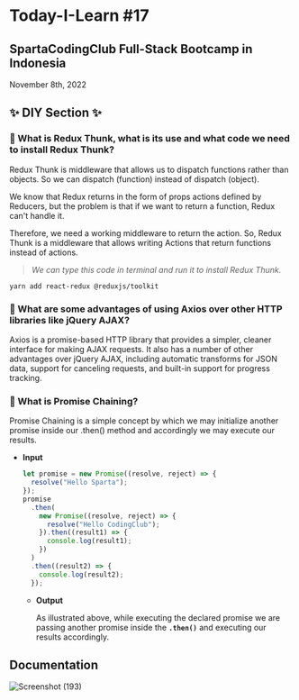 # Today-I-Learn #17
## SpartaCodingClub Full-Stack Bootcamp in Indonesia
November 8th, 2022

## ✨ DIY Section ✨

### 🔑 What is Redux Thunk, what is its use and what code we need to install Redux Thunk?
  
   Redux Thunk is middleware that allows us to dispatch functions rather than objects. 
   So we can dispatch (function) instead of dispatch (object). 
  
   We know that Redux returns in the form of props actions defined by Reducers, 
   but the problem is that if we want to return a function, Redux can't handle it.
  
   Therefore, we need a working middleware to return the action. So, Redux Thunk 
   is a middleware that allows writing Actions that return functions instead of actions.
  
   > *We can type this code in terminal and run it to install Redux Thunk.*

    yarn add react-redux @reduxjs/toolkit

### 🔑 What are some advantages of using Axios over other HTTP libraries like jQuery AJAX?
   
   Axios is a promise-based HTTP library that provides a simpler, cleaner interface for making AJAX requests. 
   It also has a number of other advantages over jQuery AJAX, including automatic transforms for JSON data, 
   support for canceling requests, and built-in support for progress tracking.
   
### 🔑 What is Promise Chaining?

  Promise Chaining is a simple concept by which we may initialize another promise inside our .then() 
  method and accordingly we may execute our results.

  - **Input**
    
    ```jsx
    let promise = new Promise((resolve, reject) => {
      resolve("Hello Sparta");
    });
    promise
      .then(
        new Promise((resolve, reject) => {
          resolve("Hello CodingClub");
        }).then((result1) => {
          console.log(result1);
        })
      )
      .then((result2) => {
        console.log(result2);
      });
    ```
    
    - **Output**
    
      As illustrated above, while executing the declared promise we are passing another promise inside the **`.then()`** 
      and executing our results accordingly.

## Documentation

![Screenshot (193)](https://user-images.githubusercontent.com/62550785/200634843-cd99d121-6a19-4c74-b625-0dbda73e7359.png)
